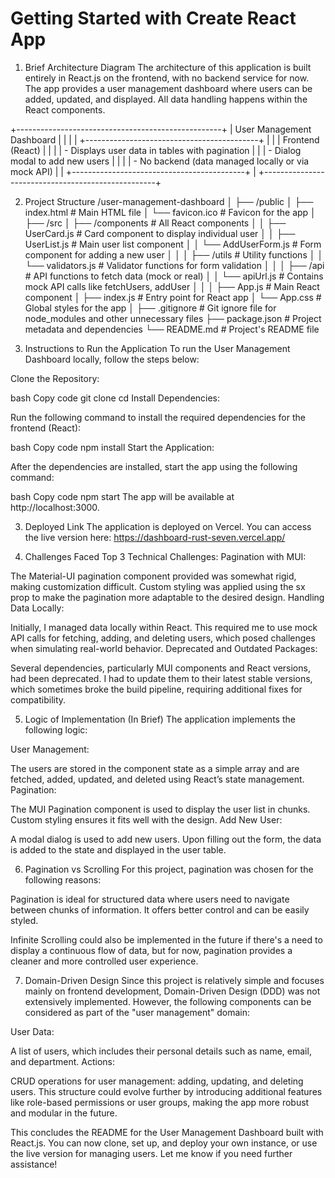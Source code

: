 # Getting Started with Create React App
1. Brief Architecture Diagram
The architecture of this application is built entirely in React.js on the frontend, with no backend service for now. The app provides a user management dashboard where users can be added, updated, and displayed. All data handling happens within the React components.

+---------------------------------------------------+
|               User Management Dashboard           |
|                                                   |
|   +-------------------------------------------+   |
|   |               Frontend (React)            |   |
|   |  - Displays user data in tables with pagination |
|   |  - Dialog modal to add new users          |   |
|   |  - No backend (data managed locally or via mock API) |
|   +-------------------------------------------+   |
+---------------------------------------------------+

2. Project Structure
/user-management-dashboard
│
├── /public
│   ├── index.html            # Main HTML file
│   └── favicon.ico           # Favicon for the app
│
├── /src
│   ├── /components           # All React components
│   │   ├── UserCard.js       # Card component to display individual user
│   │   ├── UserList.js       # Main user list component
│   │   └── AddUserForm.js    # Form component for adding a new user
│   │
│   ├── /utils                # Utility functions
│   │   └── validators.js     # Validator functions for form validation
│   │
│   ├── /api                  # API functions to fetch data (mock or real)
│   │   └── apiUrl.js         # Contains mock API calls like fetchUsers, addUser
│   │
│   ├── App.js                # Main React component
│   ├── index.js              # Entry point for React app
│   └── App.css               # Global styles for the app
│
├── .gitignore                # Git ignore file for node_modules and other unnecessary files
├── package.json              # Project metadata and dependencies
└── README.md                 # Project's README file


3. Instructions to Run the Application
To run the User Management Dashboard locally, follow the steps below:

Clone the Repository:

bash
Copy code
git clone <your-repository-link>
cd <your-repository-folder>
Install Dependencies:

Run the following command to install the required dependencies for the frontend (React):

bash
Copy code
npm install
Start the Application:

After the dependencies are installed, start the app using the following command:

bash
Copy code
npm start
The app will be available at http://localhost:3000.

3. Deployed Link
The application is deployed on Vercel. You can access the live version here:
https://dashboard-rust-seven.vercel.app/

4. Challenges Faced
Top 3 Technical Challenges:
Pagination with MUI:

The Material-UI pagination component provided was somewhat rigid, making customization difficult. Custom styling was applied using the sx prop to make the pagination more adaptable to the desired design.
Handling Data Locally:

Initially, I managed data locally within React. This required me to use mock API calls for fetching, adding, and deleting users, which posed challenges when simulating real-world behavior.
Deprecated and Outdated Packages:

Several dependencies, particularly MUI components and React versions, had been deprecated. I had to update them to their latest stable versions, which sometimes broke the build pipeline, requiring additional fixes for compatibility.


5. Logic of Implementation (In Brief)
The application implements the following logic:

User Management:

The users are stored in the component state as a simple array and are fetched, added, updated, and deleted using React’s state management.
Pagination:

The MUI Pagination component is used to display the user list in chunks. Custom styling ensures it fits well with the design.
Add New User:

A modal dialog is used to add new users. Upon filling out the form, the data is added to the state and displayed in the user table.


6. Pagination vs Scrolling
For this project, pagination was chosen for the following reasons:

Pagination is ideal for structured data where users need to navigate between chunks of information. It offers better control and can be easily styled.

Infinite Scrolling could also be implemented in the future if there's a need to display a continuous flow of data, but for now, pagination provides a cleaner and more controlled user experience.


7. Domain-Driven Design
Since this project is relatively simple and focuses mainly on frontend development, Domain-Driven Design (DDD) was not extensively implemented. However, the following components can be considered as part of the "user management" domain:

User Data:

A list of users, which includes their personal details such as name, email, and department.
Actions:

CRUD operations for user management: adding, updating, and deleting users.
This structure could evolve further by introducing additional features like role-based permissions or user groups, making the app more robust and modular in the future.

This concludes the README for the User Management Dashboard built with React.js. You can now clone, set up, and deploy your own instance, or use the live version for managing users. Let me know if you need further assistance!